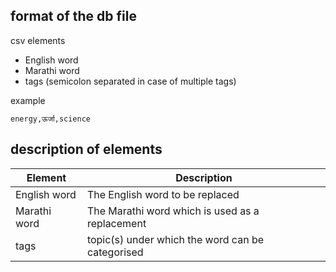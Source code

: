 ## format of the db file

csv elements

- English word
- Marathi word
- tags (semicolon separated in case of multiple tags)

example

`energy,ऊर्जा,science`

## description of elements

| Element | Description |
| --- | --- |
| English word | The English word to be replaced |
| Marathi word | The Marathi word which is used as a replacement |
| tags | topic(s) under which the word can be categorised |
